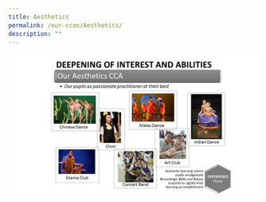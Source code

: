 ```yaml
---
title: Aesthetics
permalink: /our-ccas/Aesthetics/
description: ""
---
```


![](/images/Aesthetics%20Sch%20Website%20Update%202%20Apr.png)